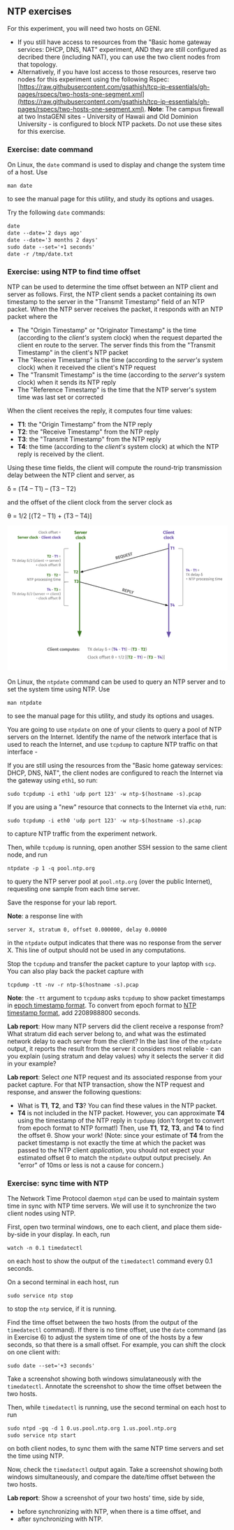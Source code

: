 ## NTP exercises

For this experiment, you will need two hosts on GENI.

* If you still have access to resources from the "Basic home gateway services: DHCP, DNS, NAT" experiment, AND they are still configured as decribed there (including NAT), you can use the two client nodes from that topology.
* Alternatively, if you have lost access to those resources, reserve two nodes for this experiment using the following Rspec: [https://raw.githubusercontent.com/gsathish/tcp-ip-essentials/gh-pages/rspecs/two-hosts-one-segment.xml](https://raw.githubusercontent.com/gsathish/tcp-ip-essentials/gh-pages/rspecs/two-hosts-one-segment.xml). **Note**: The campus firewall at two InstaGENI sites - University of Hawaii and Old Dominion University - is configured to block NTP packets. Do not use these sites for this exercise.



### Exercise: date command

On Linux, the `date` command is used to display and change the system time of a host. Use

```
man date
```

to see the manual page for this utility, and study its options and usages.

Try the following `date` commands:

```
date
date --date='2 days ago'
date --date='3 months 2 days' 
sudo date --set='+1 seconds'
date -r /tmp/date.txt
```

### Exercise: using NTP to find time offset

NTP can be used to determine the time offset between an NTP client and server as follows. First, the NTP client sends a packet containing its own timestamp to the server in the "Transmit Timestamp" field of an NTP packet. When the NTP server receives the packet, it responds with an NTP packet where the

* The "Origin Timestamp" or "Originator Timestamp" is the time (according to the _client's_ system clock) when the request departed the client en route to the server. The server finds this from the "Transmit Timestamp" in the client's NTP packet
* The "Receive Timestamp" is the time (according to the _server's_ system clock) when it received the client's NTP request
* The "Transmit Timestamp" is the time (according to the _server's_ system clock) when it sends its NTP reply
* The "Reference Timestamp" is the time that the NTP server's system time was last set or corrected

When the client receives the reply, it computes four time values:

* **T1**: the "Origin Timestamp" from the NTP reply
* **T2**: the "Receive Timestamp" from the NTP reply
* **T3**: the "Transmit Timestamp" from the NTP reply
* **T4**: the time (according to the _client's_ system clock) at which the NTP reply is received by the client.

Using these time fields, the client will compute the round-trip transmission delay between the NTP client and server, as

δ = (T4 – T1) – (T3 – T2)

and the offset of the client clock from the server clock as

θ = 1/2 [(T2 – T1) + (T3 – T4)]

![Illustration of NTP computation](ntp.svg)

On Linux, the `ntpdate` command can be used to query an NTP server and to set the system time using NTP. Use

```
man ntpdate
```

to see the manual page for this utility, and study its options and usages.

You are going to use `ntpdate` on one of your clients to query a pool of NTP servers on the Internet. Identify the name of the network interface that is used to reach the Internet, and use `tcpdump` to capture NTP traffic on that interface - 

If you are still using the resources from the "Basic home gateway services: DHCP, DNS, NAT", the client nodes are configured to reach the Internet via the gateway using `eth1`, so run:

```
sudo tcpdump -i eth1 'udp port 123' -w ntp-$(hostname -s).pcap
```
If you are using a "new" resource that connects to the Internet via `eth0`, run:

```
sudo tcpdump -i eth0 'udp port 123' -w ntp-$(hostname -s).pcap
```

to capture NTP traffic from the experiment network.

Then, while `tcpdump` is running, open another SSH session to the same client node, and run

```
ntpdate -p 1 -q pool.ntp.org
```

to query the NTP server pool at `pool.ntp.org` (over the public Internet), requesting one sample from each time server.

Save the response for your lab report.

**Note**: a response line with 

```
server X, stratum 0, offset 0.000000, delay 0.00000
```

in the `ntpdate` output indicates that there was no response from the server X. This line of output should not be used in any computations.

Stop the `tcpdump` and transfer the packet capture to your laptop with `scp`. You can also play back the packet capture with

```
tcpdump -tt -nv -r ntp-$(hostname -s).pcap
```

**Note**: the `-tt` argument to `tcpdump` asks `tcpdump` to show packet timestamps in [epoch timestamp format](https://en.wikipedia.org/wiki/Unix_time). To convert from epoch format to [NTP timestamp format](https://en.wikipedia.org/wiki/Network_Time_Protocol#Timestamps), add 2208988800 seconds.

**Lab report**: How many NTP servers did the client receive a response from? What stratum did each server belong to, and what was the estimated network delay to each server from the client? In the last line of the `ntpdate` output, it reports the result from the server it considers most reliable - can you explain (using stratum and delay values) why it selects the server it did in your example? 


**Lab report**: Select _one_ NTP request and its associated response from your packet capture. For that NTP transaction, show the NTP request and response, and answer the following questions:

* What is **T1**, **T2**, and **T3**? You can find these values in the NTP packet.
* **T4** is not included in the NTP packet. However, you can approximate **T4** using the timestamp of the NTP reply in `tcpdump` (don't forget to convert from epoch format to NTP format!) Then, use  **T1**, **T2**, **T3**, and **T4** to find the offset θ. Show your work! (Note: since your estimate of **T4** from the packet timestamp is not exactly the time at which the packet was passed to the NTP client *application*, you should not expect your estimated offset θ to match the `ntpdate` output output precisely. An "error" of 10ms or less is not a cause for concern.)

### Exercise: sync time with NTP

The Network Time Protocol daemon `ntpd` can be used to maintain system time in sync with NTP time servers. We will use it to synchronize the two client nodes using NTP.

First, open two terminal windows, one to each client, and place them side-by-side in your display. In each, run

```
watch -n 0.1 timedatectl
```

on each host to show the output of the `timedatectl` command every 0.1 seconds. 

On a second terminal in each host, run

```
sudo service ntp stop
```

to stop the `ntp` service, if it is running.

Find the time offset between the two hosts (from the output of the `timedatectl` command). If there is no time offset, use the `date` command (as in Exercise 6) to adjust the system time of one of the hosts by a few seconds, so that there is a small offset. For example, you can shift the clock on one client with:

```
sudo date --set='+3 seconds'
```


Take a screenshot showing both windows simulataneously with the `timedatectl`. Annotate the screenshot to show the time offset between the two hosts.

Then, while `timedatectl` is running, use the second terminal on each host to run

```
sudo ntpd -gq -d 1 0.us.pool.ntp.org 1.us.pool.ntp.org
sudo service ntp start
```

on both client nodes, to sync them with the same NTP time servers and set the time using NTP.

Now, check the `timedatectl` output again. Take a screenshot showing both windows simultaneously, and compare the date/time offset between the two hosts.


**Lab report**: Show a screenshot of your two hosts' time, side by side, 

* before synchronizing with NTP, when there is a time offset, and
* after synchronizing with NTP.


